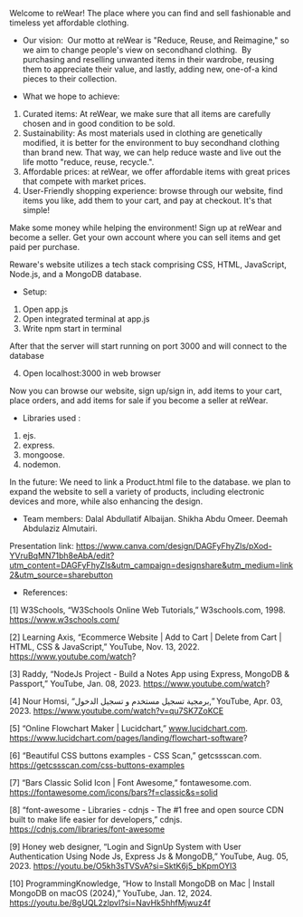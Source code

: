 Welcome to reWear!
The place where you can find and sell fashionable and timeless yet affordable clothing.

- Our vision: 
Our motto at reWear is "Reduce, Reuse, and Reimagine," so we aim to change people's view on secondhand clothing. 
By purchasing and reselling unwanted items in their wardrobe,
reusing them to appreciate their value, and lastly, adding new, one-of-a kind pieces to their collection.

- What we hope to achieve:
1. Curated items: At reWear, we make sure that all items are carefully chosen and in good condition to be sold.
2. Sustainability: As most materials used in clothing are genetically modified, it is better for the environment to buy secondhand clothing than brand new.
That way, we can help reduce waste and live out the life motto "reduce, reuse, recycle.".
3. Affordable prices: at reWear, we offer affordable items with great prices that compete with market prices.
4. User-Friendly shopping experience: browse through our website, find items you like, add them to your cart, and pay at checkout. It's that simple!

Make some money while helping the environment!
Sign up at reWear and become a seller. Get your own account where you can sell items and get paid per purchase.


Reware's website utilizes a tech stack comprising CSS, HTML, JavaScript, Node.js, and a MongoDB database.

- Setup: 
1. Open app.js 
2. ⁠Open integrated terminal at app.js 
3. ⁠Write npm start in terminal 

After that the server will start running on port 3000 and will connect to the database

4. ⁠Open localhost:3000 in web browser

Now you can browse our website, sign up/sign in, add items to your cart, place orders, and add items for sale if you become a seller at reWear. 

- Libraries used :
1. ejs.
2. express.
3. mongoose.
4. nodemon.
   

In the future: We need to link a Product.html file to the database. 
we plan to expand the website to sell a variety of products, including electronic devices and more, while also enhancing the design.

- Team members:
Dalal Abdullatif Albaijan.
Shikha Abdu Omeer.
Deemah Abdulaziz Almutairi.

Presentation link: https://www.canva.com/design/DAGFyFhyZls/pXod-YVruBqMN71bh8eAbA/edit?utm_content=DAGFyFhyZls&utm_campaign=designshare&utm_medium=link2&utm_source=sharebutton

- References:

[1] W3Schools, “W3Schools Online Web Tutorials,” W3schools.com, 1998. https://www.w3schools.com/

‌[2] Learning Axis, “Ecommerce Website | Add to Cart | Delete from Cart | HTML, CSS & JavaScript,” YouTube, Nov. 13, 2022. https://www.youtube.com/watch?

[3] Raddy, “NodeJs Project - Build a Notes App using Express, MongoDB & Passport,” YouTube, Jan. 08, 2023. https://www.youtube.com/watch?

[4] Nour Homsi, “برمجية تسجيل مستخدم و تسجيل الدخول,” YouTube, Apr. 03, 2023. https://www.youtube.com/watch?v=qu7SK7ZoKCE

[5] “Online Flowchart Maker | Lucidchart,” www.lucidchart.com. https://www.lucidchart.com/pages/landing/flowchart-software?

[6] “Beautiful CSS buttons examples - CSS Scan,” getcssscan.com. https://getcssscan.com/css-buttons-examples

[7] “Bars Classic Solid Icon | Font Awesome,” fontawesome.com. https://fontawesome.com/icons/bars?f=classic&s=solid

[8] “font-awesome - Libraries - cdnjs - The #1 free and open source CDN built to make life easier for developers,” cdnjs. https://cdnjs.com/libraries/font-awesome

‌[9] Honey web designer, “Login and SignUp System with User Authentication Using Node Js, Express Js & MongoDB,” YouTube, Aug. 05, 2023. https://youtu.be/O5kh3sTVSvA?si=SktK6j5_bKpmOYl3 

[10] ProgrammingKnowledge, “How to Install MongoDB on Mac | Install MongoDB on macOS (2024),” YouTube, Jan. 12, 2024. https://youtu.be/8gUQL2zlpvI?si=NavHk5hhfMjwuz4f
‌
